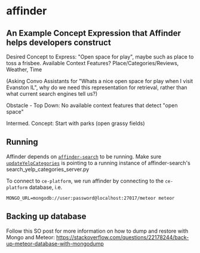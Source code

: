 # affinder

## An Example Concept Expression that Affinder helps developers construct 

Desired Concept to Express: "Open space for play", maybe such as place to toss a frisbee.
Available Context Features? Place/Categories/Reviews, Weather, Time 

(Asking Convo Assistants for "Whats a nice open space for play when I visit Evanston IL", why do we need this representation for retrieval, rather than what current search engines tell us?)

Obstacle - Top Down: No available context features that detect "open space"

Intermed. Concept: Start with parks (open grassy fields)


## Running
Affinder depends on [`affinder-search`](https://github.com/youralien/affinder-search) to be running. Make sure [`updateYelpCategories`](https://github.com/NUDelta/affinder/blob/master/server/methods.js) is pointing to a running instance of affinder-search's search_yelp_categories_server.py


To connect to `ce-platform`, we run affinder by connecting to the `ce-platform` database, i.e.

```
MONGO_URL=mongodb://user:password@localhost:27017/meteor meteor
```

## Backing up database
Follow this SO post for more information on how to dump and restore with Mongo and Meteor: https://stackoverflow.com/questions/22178244/back-up-meteor-database-with-mongodump


